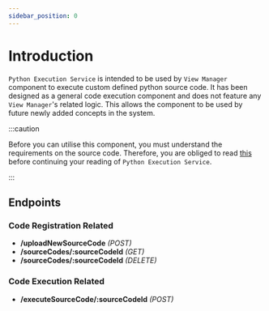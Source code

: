 ```yaml
---
sidebar_position: 0
---
```


# Introduction

`Python Execution Service` is intended to be used by `View Manager` component to execute custom defined python source code. It has been designed as a general code execution component and does not feature any `View Manager`'s related logic. This allows the component to be used by future newly added concepts in the system.

:::caution

Before you can utilise this component, you must understand the requirements on the source code. Therefore, you are obliged to read [this](./requirements-on-source-code) before continuing your reading of `Python Execution Service`.

:::

## Endpoints

### Code Registration Related

- **/uploadNewSourceCode** *(POST)*
- **/sourceCodes/:sourceCodeId** *(GET)*
- **/sourceCodes/:sourceCodeId** *(DELETE)*

### Code Execution Related

- **/executeSourceCode/:sourceCodeId** *(POST)*